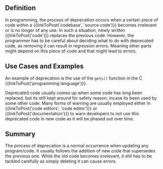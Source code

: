 ## Definition

In programming, the process of deprecation occurs when a certain piece of code within a {{linkToPost('codebase', 'source code')}} becomes irrelevant or is no longer of any use. In such a situation, newly written {{linkToPost('code')}} replaces the previous code. However, the programmer has to be careful about deciding what to do with deprecated code, as removing it can result in regression errors. Meaning other parts might depend on this piece of code and that might lead to errors. 

## Use Cases and Examples

An example of deprecation is the use of the `gets()` function in the C {{linkToPost('programming language')}}.

Deprecated code usually comes up when some code has long been replaced, but its still kept around for safety reason, incase its been used by some other code. Many forms of warning are usually employed either in {{linkToPost('code editors', 'code editor')}} or {{linkToPost('documentation')}} to warn developers to not use this deprecated code in new code as it will be phased out over time.

## Summary

The process of deprecation is a normal occurrence when updating any program/code. It usually follows the addition of new code that supersedes the previous one. While the old code becomes irrelevant, it still has to be tackled carefully as simply deleting it can cause errors. 
